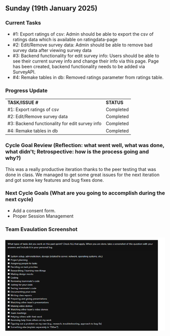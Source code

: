 ## Sunday (19th January 2025)

### Current Tasks
  * #1: Export ratings of csv: Admin should be able to export the csv of ratings data which is available on ratingdata-page
  * #2: Edit/Remove survey data: Admin should be able to remove bad survey data after viewing survey data
  * #3: Backend functionality for edit survey info: Users should be able to see their current survey info and change their info via this page. Page has been created, backend functionality needs to be added via SurveyAPI.
  * #4: Remake tables in db: Removed ratings parameter from ratings table.


### Progress Update 
<table>
    <tr>
        <td><strong>TASK/ISSUE #</strong>
        </td>
        <td><strong>STATUS</strong>
        </td>
    </tr>
    <tr>
        <!-- Task/Issue # -->
        <td>#1: Export ratings of csv
        </td>
        <!-- Status -->
        <td>Completed
        </td>
    </tr>
    <tr>
        <!-- Task/Issue # -->
        <td>#2: Edit/Remove survey data
        <!-- Status -->
        <td>Completed
        </td>
    </tr>
        <tr>
        <!-- Task/Issue # -->
        <td>#3: Backend functionality for edit survey info
        <!-- Status -->
        <td>Completed
        </td>
    </tr>
        <tr>
        <!-- Task/Issue # -->
        <td>#4: Remake tables in db
        <!-- Status -->
        <td>Completed
        </td>
    </tr>
        </table>

### Cycle Goal Review (Reflection: what went well, what was done, what didn't; Retrospective: how is the process going and why?)
This was a really productive iteration thanks to the peer testing that was done in class. We managed to get some great issues for the next iteration and got some key features and bug fixes done.
### Next Cycle Goals (What are you going to accomplish during the next cycle)
  * Add a consent form.
  * Proper Session Management
### Team Evaulation Screenshot
![alt text](Shakthi_tasks.png)